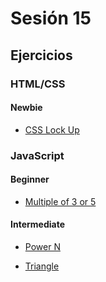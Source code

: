 # Sesión 15

## Ejercicios

### HTML/CSS

#### Newbie

- [CSS Lock Up](../exercises/css-lock-up/)

### JavaScript

#### Beginner

- [Multiple of 3 or 5](../exercises/multiples-of-three-or-five/)

#### Intermediate

- [Power N](../exercises/power-n/)

- [Triangle](../exercises/triangle/)

